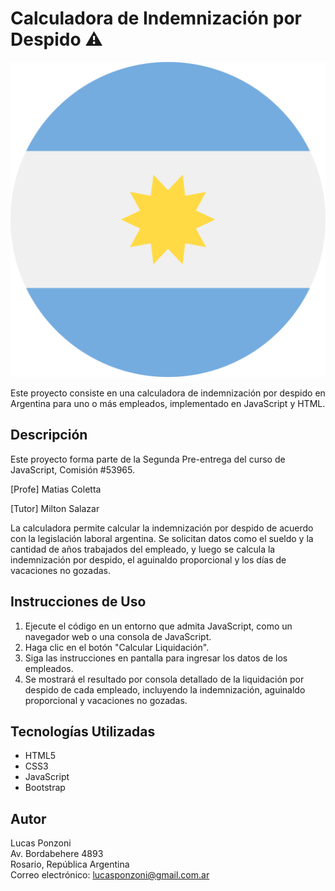 # Calculadora de Indemnización por Despido ⚠️

![Bandera Argentina](./img/argentina_globe.png)

Este proyecto consiste en una calculadora de indemnización por despido en Argentina para uno o más empleados, implementado en JavaScript y HTML.

## Descripción

Este proyecto forma parte de la Segunda Pre-entrega del curso de JavaScript, Comisión #53965.

[Profe] Matias Coletta

[Tutor] Milton Salazar

La calculadora permite calcular la indemnización por despido de acuerdo con la legislación laboral argentina. Se solicitan datos como el sueldo y la cantidad de años trabajados del empleado, y luego se calcula la indemnización por despido, el aguinaldo proporcional y los días de vacaciones no gozadas.

## Instrucciones de Uso

1. Ejecute el código en un entorno que admita JavaScript, como un navegador web o una consola de JavaScript.
2. Haga clic en el botón "Calcular Liquidación".
3. Siga las instrucciones en pantalla para ingresar los datos de los empleados.
4. Se mostrará el resultado por consola detallado de la liquidación por despido de cada empleado, incluyendo la indemnización, aguinaldo proporcional y vacaciones no gozadas.

## Tecnologías Utilizadas

- HTML5
- CSS3
- JavaScript
- Bootstrap

## Autor

Lucas Ponzoni  
Av. Bordabehere 4893  
Rosario, República Argentina  
Correo electrónico: lucasponzoni@gmail.com.ar

